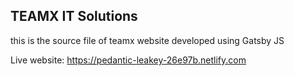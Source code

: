 
## TEAMX IT Solutions 

this is the source file of teamx website developed using Gatsby JS

Live website: https://pedantic-leakey-26e97b.netlify.com
